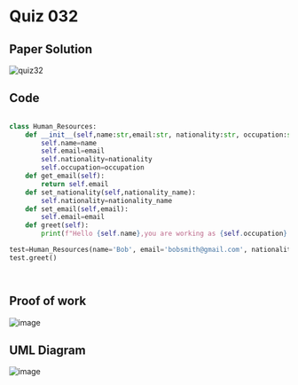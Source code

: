 # Quiz 032

## Paper Solution

![quiz32](https://github.com/user-attachments/assets/261f68ea-222f-40b1-9ea0-b7e1dc202b1f)


## Code
```.py

class Human_Resources:
    def __init__(self,name:str,email:str, nationality:str, occupation:str):
        self.name=name
        self.email=email
        self.nationality=nationality
        self.occupation=occupation
    def get_email(self):
        return self.email
    def set_nationality(self,nationality_name):
        self.nationality=nationality_name
    def set_email(self,email):
        self.email=email
    def greet(self):
        print(f"Hello {self.name},you are working as {self.occupation} , your email is {self.email}, and  you are from {self.nationality}")

test=Human_Resources(name='Bob', email='bobsmith@gmail.com', nationality='American', occupation='Programmer')
test.greet()




```

## Proof of work
![image](https://github.com/user-attachments/assets/8bbe6289-03bd-407e-a751-825425db120f)

## UML Diagram
![image](https://github.com/user-attachments/assets/ca282f92-af5c-46c2-8aa4-e7ffb858f18a)



